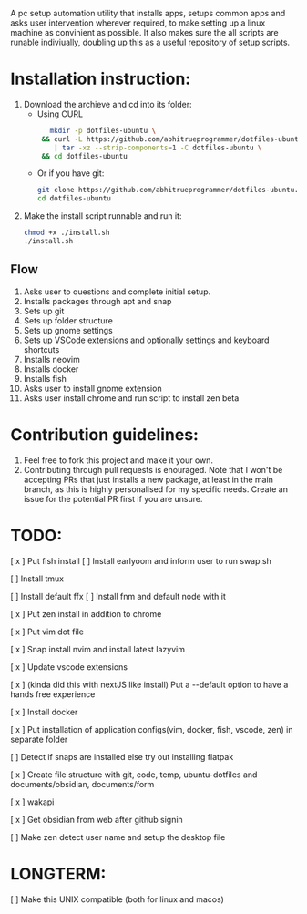 A pc setup automation utility that installs apps, setups common apps and asks user intervention wherever required, to make setting up a linux machine as convinient as possible. 
It also makes sure the all scripts are runable indiviually, doubling up this as a useful repository of setup scripts.

# Installation instruction: 
1. Download the archieve and cd into its folder:
   - Using CURL
     ```sh
        mkdir -p dotfiles-ubuntu \
      && curl -L https://github.com/abhitrueprogrammer/dotfiles-ubuntu/archive/refs/heads/main.tar.gz \
         | tar -xz --strip-components=1 -C dotfiles-ubuntu \
      && cd dotfiles-ubuntu
     ```
   - Or if you have git:
     ```sh
     git clone https://github.com/abhitrueprogrammer/dotfiles-ubuntu.git
     cd dotfiles-ubuntu
     ```
2. Make the install script runnable and run it:
   ```sh
   chmod +x ./install.sh
   ./install.sh
   ```

## Flow
1. Asks user to questions and complete initial setup. 
2. Installs packages through apt and snap
3. Sets up git
4. Sets up folder structure
5. Sets up gnome settings
6. Sets up VSCode extensions and optionally settings and keyboard shortcuts
7. Installs neovim
8. Installs docker
9. Installs fish
10. Asks user to install gnome extension
11. Asks user install chrome and run script to install zen beta

# Contribution guidelines:
1. Feel free to fork this project and make it your own.
2. Contributing through pull requests is enouraged. Note that I won't be accepting PRs that just installs a new package, at least in the main branch, as this is highly personalised for my specific needs. Create an issue for the potential PR first if you are unsure.

# TODO:
[ x ] Put fish install
[ ] Install earlyoom and inform user to run swap.sh

[ ] Install tmux

[ ] Install default ffx
[ ] Install fnm and default node with it

[ x ] Put zen install in addition to chrome

[ x ] Put vim dot file

[ x ] Snap install nvim and install latest lazyvim

[ x ] Update vscode extensions

[ x ] (kinda did this with nextJS like install) Put a --default option to have a hands free experience

[ x ] Install docker

[ x ] Put installation of application configs(vim, docker, fish, vscode, zen) in separate folder

[ ] Detect if snaps are installed else try out installing flatpak

[ x ] Create file structure with git, code, temp, ubuntu-dotfiles and documents/obsidian, documents/form

[ x ] wakapi 

[ x ] Get obsidian from web after github signin 

[  ] Make zen detect user name and setup the desktop file

# LONGTERM: 
[ ] Make this UNIX compatible (both for linux and macos)
